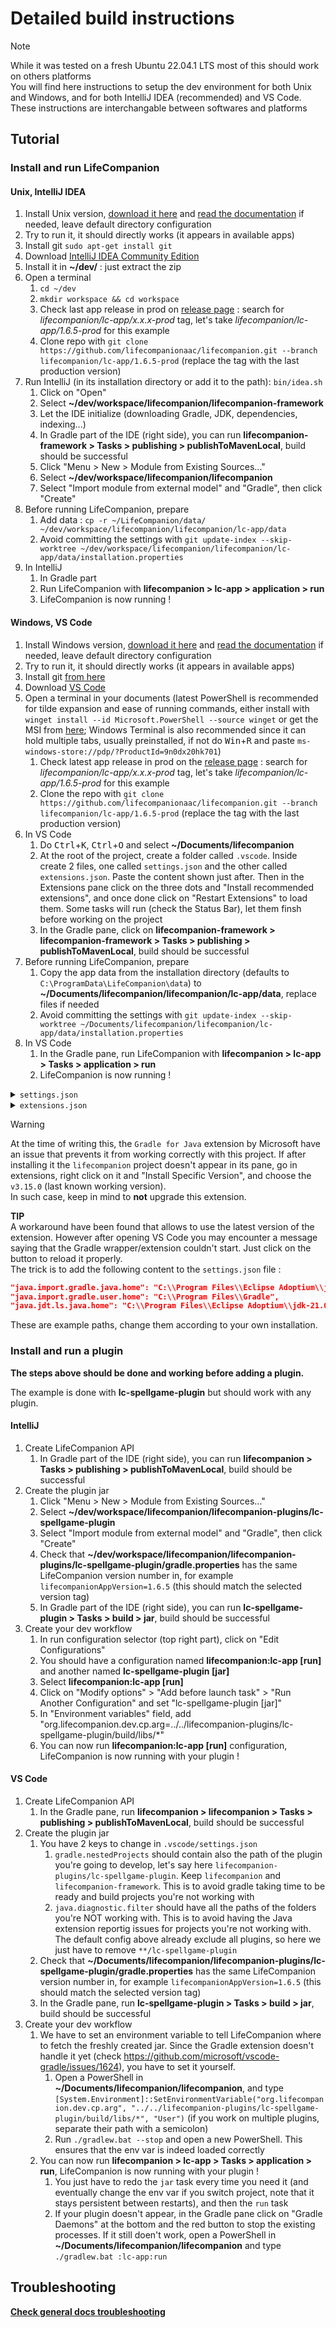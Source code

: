 # Detailed build instructions

> [!NOTE]  
> While it was tested on a fresh Ubuntu 22.04.1 LTS most of this should work on others platforms  
> You will find here instructions to setup the dev environment for both Unix and Windows, and for both IntelliJ IDEA (recommended) and VS Code. These instructions are interchangable between softwares and platforms

## Tutorial

### Install and run LifeCompanion

#### Unix, IntelliJ IDEA

1. Install Unix version, [download it here](https://lifecompanionaac.herokuapp.com/public/installer/lifecompanion/unix) and [read the documentation](https://lifecompanionaac.org/categories/documentations/complement-sur-linstallation-de-life-companion) if needed, leave default directory configuration
1. Try to run it, it should directly works (it appears in available apps)
1. Install git `sudo apt-get install git`
1. Download [IntelliJ IDEA Community Edition](https://www.jetbrains.com/idea/download/#section=linux)
1. Install it in **~/dev/** : just extract the zip
1. Open a terminal
    1. `cd ~/dev`
    1. `mkdir workspace && cd workspace`
    1. Check last app release in prod on [release page](https://github.com/lifecompanionaac/lifecompanion/tags) : search for *lifecompanion/lc-app/x.x.x-prod* tag, let's take *lifecompanion/lc-app/1.6.5-prod* for this example
    1. Clone repo with `git clone https://github.com/lifecompanionaac/lifecompanion.git --branch lifecompanion/lc-app/1.6.5-prod` (replace the tag with the last production version)
1. Run IntelliJ (in its installation directory or add it to the path): `bin/idea.sh`
    1. Click on "Open"
    1. Select **~/dev/workspace/lifecompanion/lifecompanion-framework**
    1. Let the IDE initialize (downloading Gradle, JDK, dependencies, indexing...)
    1. In Gradle part of the IDE (right side), you can run **lifecompanion-framework > Tasks > publishing > publishToMavenLocal**, build should be successful
    1. Click "Menu > New > Module from Existing Sources..."
    1. Select **~/dev/workspace/lifecompanion/lifecompanion**
    1. Select "Import module from external model" and "Gradle", then click "Create"
1. Before running LifeCompanion, prepare
    1. Add data : `cp -r ~/LifeCompanion/data/ ~/dev/workspace/lifecompanion/lifecompanion/lc-app/data`
    1. Avoid committing the settings with `git update-index --skip-worktree ~/dev/workspace/lifecompanion/lifecompanion/lc-app/data/installation.properties`
1. In IntelliJ
    1. In Gradle part
    1. Run LifeCompanion with **lifecompanion > lc-app > application > run**
    1. LifeCompanion is now running !

#### Windows, VS Code

1. Install Windows version, [download it here](https://lifecompanionaac.herokuapp.com/public/installer/lifecompanion/windows) and [read the documentation](https://lifecompanionaac.org/categories/documentations/complement-sur-linstallation-de-life-companion) if needed, leave default directory configuration
1. Try to run it, it should directly works (it appears in available apps)
1. Install git [from here](https://git-scm.com/download/win)
1. Download [VS Code](https://code.visualstudio.com/download)
1. Open a terminal in your documents (latest PowerShell is recommended for tilde expansion and ease of running commands, either install with `winget install --id Microsoft.PowerShell --source winget` or get the MSI from [here](https://learn.microsoft.com/en-us/powershell/scripting/install/installing-powershell-on-windows#installing-the-msi-package); Windows Terminal is also recommended since it can hold multiple tabs, usually preinstalled, if not do <kbd>Win</kbd>+<kbd>R</kbd>
and paste `ms-windows-store://pdp/?ProductId=9n0dx20hk701`)
    1. Check latest app release in prod on the [release page](https://github.com/lifecompanionaac/lifecompanion/tags) : search for *lifecompanion/lc-app/x.x.x-prod* tag, let's take *lifecompanion/lc-app/1.6.5-prod* for this example
    1. Clone the repo with `git clone https://github.com/lifecompanionaac/lifecompanion.git --branch lifecompanion/lc-app/1.6.5-prod` (replace the tag with the last production version)
1. In VS Code
    1. Do <kbd>Ctrl</kbd>+<kbd>K</kbd>, <kbd>Ctrl</kbd>+<kbd>O</kbd> and select **~/Documents/lifecompanion**
    1. At the root of the project, create a folder called `.vscode`. Inside create 2 files, one called `settings.json` and the other called `extensions.json`. Paste the content shown just after. Then in the Extensions pane click on the three dots and "Install recommended extensions", and once done click on "Restart Extensions" to load them. Some tasks will run (check the Status Bar), let them finsh before working on the project
    1. In the Gradle pane, click on **lifecompanion-framework > lifecompanion-framework > Tasks > publishing > publishToMavenLocal**, build should be successful
1. Before running LifeCompanion, prepare
    1. Copy the app data from the installation directory (defaults to `C:\ProgramData\LifeCompanion\data`) to **~/Documents/lifecompanion/lifecompanion/lc-app/data**, replace files if needed
    1. Avoid committing the settings with `git update-index --skip-worktree ~/Documents/lifecompanion/lifecompanion/lc-app/data/installation.properties`
1. In VS Code
    1. In the Gradle pane, run LifeCompanion with **lifecompanion > lc-app > Tasks > application > run**
    1. LifeCompanion is now running !

<details>
<summary><code>settings.json</code></summary>

```json
{
  "[java]": {
    "editor.defaultFormatter": "redhat.java",
    "editor.suggest.snippetsPreventQuickSuggestions": false
  },
  "[json]": {
    "editor.defaultFormatter": "vscode.json-language-features"
  },
  "[markdown]": {
    "editor.defaultFormatter": "yzhang.markdown-all-in-one"
  },
  "diffEditor.experimental.useTrueInlineView": true,
  "diffEditor.hideUnchangedRegions.enabled": true,
  "diffEditor.maxComputationTime": 0,
  "editor.experimentalEditContextEnabled": true,
  "editor.formatOnPaste": false,
  "editor.formatOnSave": false,
  "editor.formatOnType": false,
  "editor.inlayHints.maximumLength": 0,
  "editor.inlineSuggest.enabled": true,
  "editor.inlineSuggest.showToolbar": "always",
  "editor.largeFileOptimizations": false,
  "editor.linkedEditing": true,
  "editor.maxTokenizationLineLength": 1000000,
  "editor.mouseWheelZoom": true,
  "editor.multiCursorModifier": "ctrlCmd",
  "editor.occurrencesHighlightDelay": 100,
  "editor.stickyTabStops": true,
  "editor.suggestSelection": "first",
  "editor.tabSize": 4,
  "editor.wordWrap": "on",
  "explorer.autoOpenDroppedFile": false,
  "explorer.compactFolders": false,
  "explorer.confirmDelete": false,
  "explorer.confirmDragAndDrop": false,
  "explorer.confirmPasteNative": false,
  "extensions.ignoreRecommendations": false,
  "files.autoSave": "afterDelay",
  "files.eol": "\n",
  "files.insertFinalNewline": true,
  "fixJson.indentationSpaces": 2,
  "git.allowForcePush": false,
  "git.autofetch": true,
  "git.confirmSync": false,
  "git.defaultBranchName": "main",
  "git.enableSmartCommit": true,
  "git.openRepositoryInParentFolders": "never",
  "gradle.autoDetect": "on",
  "gradle.nestedProjects": [
    "lifecompanion",
    "lifecompanion-framework"
  ],
  "gremlins.showInProblemPane": true,
  "java.autobuild.enabled": false,
  "java.codeGeneration.generateComments": true,
  "java.codeGeneration.useBlocks": true,
  "java.compile.nullAnalysis.mode": "automatic",
  "java.completion.chain.enabled": true,
  "java.completion.guessMethodArguments": "insertParameterNames",
  "java.configuration.updateBuildConfiguration": "automatic",
  "java.debug.settings.showQualifiedNames": true,
  "java.debug.settings.showStaticVariables": true,
  "java.dependency.packagePresentation": "hierarchical",
  "java.diagnostic.filter": [
    "**/.git",
    "**/aac4all-wp2-plugin",
    "**/lc-calendar-plugin",
    "**/lc-caa-ai-plugin",
    "**/lc-email-plugin",
    "**/lc-flirc-plugin",
    "**/lc-homeassistant-plugin",
    "**/lc-phonecontrol-plugin",
    "**/lc-ppp-plugin",
    "**/lc-predict4all-evaluation-plugin",
    "**/lc-spellgame-plugin"
  ],
  "java.edit.smartSemicolonDetection.enabled": true,
  "java.help.showReleaseNotes": false,
  "java.implementationsCodeLens.enabled": true,
  "java.inlayHints.parameterNames.enabled": "all",
  "java.quickfix.showAt": "problem",
  "java.referencesCodeLens.enabled": true,
  "java.saveActions.organizeImports": false,
  "java.signatureHelp.description.enabled": true,
  "java.symbols.includeSourceMethodDeclarations": true,
  "java.trace.server": "messages",
  "markdown-preview-enhanced.codeBlockTheme": "darcula.css",
  "markdown-preview-enhanced.enableExtendedTableSyntax": true,
  "markdown-preview-enhanced.enableHTML5Embed": true,
  "markdown-preview-enhanced.enableScriptExecution": true,
  "markdown-preview-enhanced.enableTypographer": true,
  "markdown-preview-enhanced.mermaidTheme": "dark",
  "markdown-preview-enhanced.previewTheme": "github-dark.css",
  "markdown-preview-enhanced.revealjsTheme": "solarized.css",
  "markdown.extension.print.absoluteImgPath": false,
  "markdown.extension.print.theme": "dark",
  "markdown.extension.toc.updateOnSave": false,
  "path-intellisense.autoSlashAfterDirectory": true,
  "path-intellisense.autoTriggerNextSuggestion": true,
  "path-intellisense.showHiddenFiles": true,
  "redhat.telemetry.enabled": false,
  "scm.defaultViewMode": "tree",
  "scm.graph.badges": "all",
  "scm.inputFontFamily": "editor",
  "scm.workingSets.enabled": true,
  "search.defaultViewMode": "tree",
  "search.quickAccess.preserveInput": true,
  "task.allowAutomaticTasks": "on",
  "terminal.integrated.accessibleViewPreserveCursorPosition": true,
  "terminal.integrated.cursorBlinking": true,
  "terminal.integrated.enableImages": true,
  "terminal.integrated.enableMultiLinePasteWarning": "never",
  "terminal.integrated.hideOnStartup": "always",
  "terminal.integrated.middleClickBehavior": "paste",
  "terminal.integrated.minimumContrastRatio": 1,
  "terminal.integrated.mouseWheelZoom": true,
  "terminal.integrated.rightClickBehavior": "copyPaste",
  "terminal.integrated.smoothScrolling": true,
  "terminal.integrated.suggest.enabled": true,
  "terminal.integrated.tabs.defaultColor": "terminal.ansiGreen",
  "workbench.editor.alwaysShowEditorActions": true
}
```

</details>
<details>
<summary><code>extensions.json</code></summary>

```json
{
  "recommendations": [
    "aaron-bond.better-comments",
    "atishay-jain.all-autocomplete",
    "christian-kohler.path-intellisense",
    "donjayamanne.githistory",
    "ecmel.vscode-html-css",
    "formulahendry.auto-rename-tag",
    "ibm.output-colorizer",
    "kisstkondoros.vscode-gutter-preview",
    "meezilla.json",
    "mhutchie.git-graph",
    "mikestead.dotenv",
    "naco-siren.gradle-language",
    "nhoizey.gremlins",
    "oliversturm.fix-json",
    "pranaygp.vscode-css-peek",
    "redhat.java",
    "redhat.vscode-xml",
    "shd101wyy.markdown-preview-enhanced",
    "visualstudioexptteam.intellicode-api-usage-examples",
    "visualstudioexptteam.vscodeintellicode",
    "vscjava.vscode-gradle",
    "vscjava.vscode-java-debug",
    "vscjava.vscode-java-dependency",
    "vscjava.vscode-java-test",
    "vscjava.vscode-maven",
    "yzhang.markdown-all-in-one",
    "zignd.html-css-class-completion"
  ]
}
```

</details>

> [!WARNING]  
> At the time of writing this, the `Gradle for Java` extension by Microsoft have an issue that prevents it from working correctly with this project. If after installing it the `lifecompanion` project doesn't appear in its pane, go in extensions, right click on it and "Install Specific Version", and choose the `v3.15.0` (last known working version).  
> In such case, keep in mind to **not** upgrade this extension.  
>
> **TIP**  
> A workaround have been found that allows to use the latest version of the extension. However after opening VS Code you may encounter a message saying that the Gradle wrapper/extension couldn't start. Just click on the button to reload it properly.  
> The trick is to add the following content to the `settings.json` file :  
> ```json
> "java.import.gradle.java.home": "C:\\Program Files\\Eclipse Adoptium\\jdk-21.0.5.11-hotspot",
> "java.import.gradle.user.home": "C:\\Program Files\\Gradle",
> "java.jdt.ls.java.home": "C:\\Program Files\\Eclipse Adoptium\\jdk-21.0.5.11-hotspot",
> ```
> These are example paths, change them according to your own installation.

### Install and run a plugin

**The steps above should be done and working before adding a plugin.**

The example is done with **lc-spellgame-plugin** but should work with any plugin.

#### IntelliJ

1. Create LifeCompanion API
    1. In Gradle part of the IDE (right side), you can run **lifecompanion > Tasks > publishing > publishToMavenLocal**, build should be successful
1. Create the plugin jar
    1. Click "Menu > New > Module from Existing Sources..."
    1. Select **~/dev/workspace/lifecompanion/lifecompanion-plugins/lc-spellgame-plugin**
    1. Select "Import module from external model" and "Gradle", then click "Create"
    1. Check that **~/dev/workspace/lifecompanion/lifecompanion-plugins/lc-spellgame-plugin/gradle.properties** has the same LifeCompanion version number in, for example `lifecompanionAppVersion=1.6.5` (this should match the selected version tag)
    1. In Gradle part of the IDE (right side), you can run **lc-spellgame-plugin > Tasks > build > jar**, build should be successful
1. Create your dev workflow
    1. In run configuration selector (top right part), click on "Edit Configurations"
    1. You should have a configuration named **lifecompanion:lc-app [run]** and another named **lc-spellgame-plugin [jar]**
    1. Select **lifecompanion:lc-app [run]**
    1. Click on "Modify options" > "Add before launch task" > "Run Another Configuration" and set "lc-spellgame-plugin [jar]"
    1. In "Environment variables" field, add "org.lifecompanion.dev.cp.arg=../../lifecompanion-plugins/lc-spellgame-plugin/build/libs/*"
    1. You can now run **lifecompanion:lc-app [run]** configuration, LifeCompanion is now running with your plugin !

#### VS Code

1. Create LifeCompanion API
    1. In the Gradle pane, run **lifecompanion > lifecompanion > Tasks > publishing > publishToMavenLocal**, build should be successful
1. Create the plugin jar
    1. You have 2 keys to change in `.vscode/settings.json`
       1. `gradle.nestedProjects` should contain also the path of the plugin you're going to develop, let's say here `lifecompanion-plugins/lc-spellgame-plugin`. Keep `lifecompanion` and `lifecompanion-framework`. This is to avoid gradle taking time to be ready and build projects you're not working with
       1. `java.diagnostic.filter` should have all the paths of the folders you're NOT working with. This is to avoid having the Java extension reportig issues for projects you're not working with. The default config above already exclude all plugins, so here we just have to remove `**/lc-spellgame-plugin`
    1. Check that **~/Documents/lifecompanion/lifecompanion-plugins/lc-spellgame-plugin/gradle.properties** has the same LifeCompanion version number in, for example `lifecompanionAppVersion=1.6.5` (this should match the selected version tag)
    1. In the Gradle pane, run **lc-spellgame-plugin > Tasks > build > jar**, build should be successful
1. Create your dev workflow
    1. We have to set an environment variable to tell LifeCompanion where to fetch the freshly created jar. Since the Gradle extension doesn't handle it yet (check https://github.com/microsoft/vscode-gradle/issues/1624), you have to set it yourself.
       1. Open a PowerShell in **~/Documents/lifecompanion/lifecompanion**, and type `[System.Environment]::SetEnvironmentVariable("org.lifecompanion.dev.cp.arg", "../../lifecompanion-plugins/lc-spellgame-plugin/build/libs/*", "User")` (if you work on multiple plugins, separate their path with a semicolon)
       1. Run `./gradlew.bat --stop` and open a new PowerShell. This ensures that the env var is indeed loaded correctly
    1. You can now run **lifecompanion > lc-app > Tasks > application > run**, LifeCompanion is now running with your plugin !
       1. You just have to redo the `jar` task every time you need it (and eventually change the env var if you switch project, note that it stays persistent between restarts), and then the `run` task
       1. If your plugin doesn't appear, in the Gradle pane click on "Gradle Daemons" at the bottom and the red button to stop the existing processes. If it still doen't work, open a PowerShell in **~/Documents/lifecompanion/lifecompanion** and type `./gradlew.bat :lc-app:run`

## Troubleshooting

**[Check general docs troubleshooting](BUILD.md#troubleshooting)**
